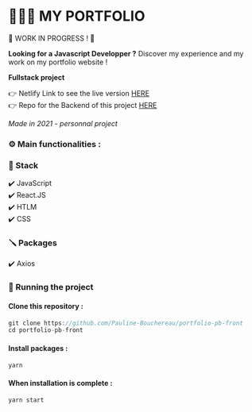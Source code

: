 # 👩🏻‍💻 MY PORTFOLIO

🚧 WORK IN PROGRESS ! 🚧

**Looking for a Javascript Developper ?** Discover my experience and my work on my portfolio website !

**Fullstack project**

👉 Netlify Link to see the live version [HERE](https://pauline-bouchereau-dev.app/)  
👉 Repo for the Backend of this project [HERE](https://github.com/Pauline-Bouchereau/portfolio-pb-back)

_Made in 2021 - personnal project_

### ⚙️ Main functionalities :

### 🔧 Stack

✔️ JavaScript  
✔️ React.JS  
✔️ HTLM  
✔️ CSS

### 🪛 Packages

✔️ Axios

### 🚀 Running the project

#### Clone this repository :

```javascript
git clone https://github.com/Pauline-Bouchereau/portfolio-pb-front
cd portfolio-pb-front
```

#### Install packages :

```javascript
yarn
```

#### When installation is complete :

```javascript
yarn start
```
